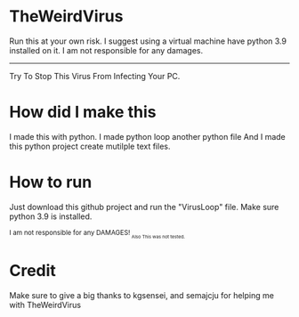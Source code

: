 # TheWeirdVirus
Run this at your own risk. I suggest using a virtual machine have python 3.9 installed on it. I am not responsible for any damages.
_______________________________________________________________________________________________________________________________

Try To Stop This Virus From Infecting Your PC.

# How did I make this

I made this with python.
I made python loop another python file
And I made this python project create mutilple text files.

# How to run

Just download this github project and run the "VirusLoop" file.
Make sure python 3.9 is installed.


<sub>I am not responsible for any DAMAGES!<sub>
 <sub>Also This was not tested.<sub>
 
  # Credit
 
 Make sure to give a big thanks to kgsensei, and semajcju for helping me with TheWeirdVirus
  
